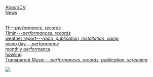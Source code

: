[About/CV](post/aboutcv.md)<br>
[News](post/news.md)<br><br>

[11---*performance, records*](post/11.md)<br>
[11min---*performances, records*](post/11min.md)<br>
[weather report---*radio, publication, installation, camp*](post/weatherreport.md)<br>
[piano day---*performance*](post/pianoday.md)<br>
[monthly performance](post/mf.md)<br>
[howling](post/howling.md)<br>
[Transparent Music---*performances, records, publication, screening*](post/tm.md)<br>


![](post/hands_hairs.png)
